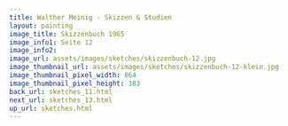 ```yaml
---
title: Walther Meinig - Skizzen & Studien
layout: painting
image_title: Skizzenbuch 1965
image_info1: Seite 12
image_info2: 
image_url: assets/images/sketches/skizzenbuch-12.jpg
image_thumbnail_url: assets/images/sketches/skizzenbuch-12-klein.jpg
image_thumbnail_pixel_width: 864
image_thumbnail_pixel_height: 383
back_url: sketches_11.html
next_url: sketches_13.html
up_url: sketches.html
---
```


